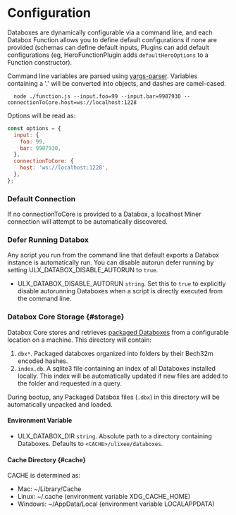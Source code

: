 # Configuration

Databoxes are dynamically configurable via a command line, and each Databox Function allows you to define default configurations if none are provided (schemas can define default inputs, Plugins can add default configurations (eg, HeroFunctionPlugin adds `defaultHeroOptions` to a Function constructor).

Command line variables are parsed using [yargs-parser](https://github.com/yargs/yargs-parser). Variables containing a '.' will be converted into objects, and dashes are camel-cased.

```shell
  node ./function.js --input.foo=99 --input.bar=9987930 --connectionToCore.host=ws://localhost:1228
```

Options will be read as:

```js
const options = {
  input: {
    foo: 99,
    bar: 9987930,
  },
  connectionToCore: {
    host: 'ws://localhost:1228',
  },
};
```

### Default Connection

If no connectionToCore is provided to a Databox, a localhost Miner connection will attempt to be automatically discovered.

### Defer Running Databox

Any script you run from the command line that default exports a Databox instance is automatically run. You can disable autorun defer running by setting ULX_DATABOX_DISABLE_AUTORUN to `true`.

- ULX_DATABOX_DISABLE_AUTORUN `string`. Set this to `true` to explicitly disable autorunning Databoxes when a script is directly executed from the command line.

### Databox Core Storage {#storage}

Databox Core stores and retrieves [packaged Databoxes](./deployment) from a configurable location on a machine. This directory will contain:

1. `dbx*`. Packaged databoxes organized into folders by their Bech32m encoded hashes.
2. `index.db`. A sqlite3 file containing an index of all Databoxes installed locally. This index will be automatically updated if new files are added to the folder and requested in a query.

During bootup, any Packaged Databox files (`.dbx`) in this directory will be automatically unpacked and loaded.

#### Environment Variable

- ULX_DATABOX_DIR `string`. Absolute path to a directory containing Databoxes. Defaults to `<CACHE>/ulixee/databoxes`.

#### Cache Directory {#cache}

CACHE is determined as:

- Mac: ~/Library/Cache
- Linux: ~/.cache (environment variable XDG_CACHE_HOME)
- Windows: ~/AppData/Local (environment variable LOCALAPPDATA)
